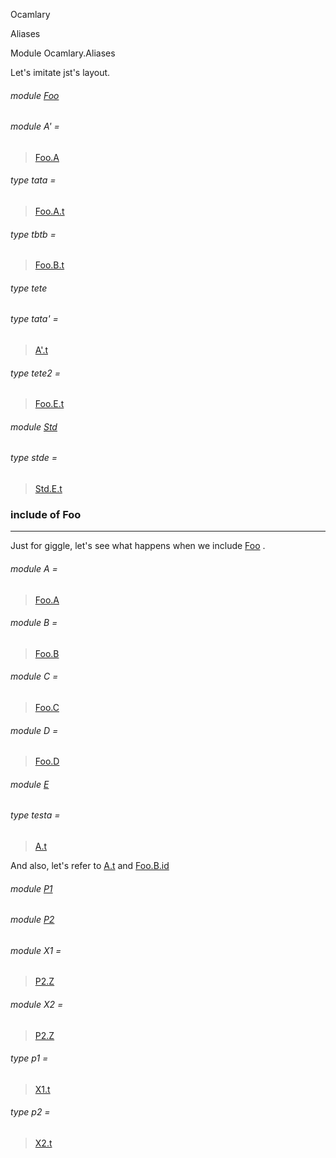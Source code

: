 Ocamlary

Aliases

Module Ocamlary.Aliases

Let's imitate jst's layout.

<a id="module-Foo"></a>

###### module [Foo](Ocamlary.Aliases.Foo.md)

<a id="module-A'"></a>

###### module A' =

> [Foo.A](Ocamlary.Aliases.Foo.A.md)


<a id="type-tata"></a>

###### type tata =

> [Foo.A.t](Ocamlary.Aliases.Foo.A.md#type-t)


<a id="type-tbtb"></a>

###### type tbtb =

> [Foo.B.t](Ocamlary.Aliases.Foo.B.md#type-t)


<a id="type-tete"></a>

###### type tete

<a id="type-tata'"></a>

###### type tata' =

> [A'.t](Ocamlary.Aliases.Foo.A.md#type-t)


<a id="type-tete2"></a>

###### type tete2 =

> [Foo.E.t](Ocamlary.Aliases.Foo.E.md#type-t)


<a id="module-Std"></a>

###### module [Std](Ocamlary.Aliases.Std.md)

<a id="type-stde"></a>

###### type stde =

> [Std.E.t](Ocamlary.Aliases.Foo.E.md#type-t)


### include of Foo

---

Just for giggle, let's see what happens when we include [Foo](Ocamlary.Aliases.Foo.md) .

<a id="module-A"></a>

###### module A =

> [Foo.A](Ocamlary.Aliases.Foo.A.md)


<a id="module-B"></a>

###### module B =

> [Foo.B](Ocamlary.Aliases.Foo.B.md)


<a id="module-C"></a>

###### module C =

> [Foo.C](Ocamlary.Aliases.Foo.C.md)


<a id="module-D"></a>

###### module D =

> [Foo.D](Ocamlary.Aliases.Foo.D.md)


<a id="module-E"></a>

###### module [E](Ocamlary.Aliases.E.md)

<a id="type-testa"></a>

###### type testa =

> [A.t](Ocamlary.Aliases.Foo.A.md#type-t)


And also, let's refer to [A.t](Ocamlary.Aliases.Foo.A.md#type-t) and [Foo.B.id](Ocamlary.Aliases.Foo.B.md#val-id)

<a id="module-P1"></a>

###### module [P1](Ocamlary.Aliases.P1.md)

<a id="module-P2"></a>

###### module [P2](Ocamlary.Aliases.P2.md)

<a id="module-X1"></a>

###### module X1 =

> [P2.Z](Ocamlary.Aliases.P1.Y.md)


<a id="module-X2"></a>

###### module X2 =

> [P2.Z](Ocamlary.Aliases.P1.Y.md)


<a id="type-p1"></a>

###### type p1 =

> [X1.t](Ocamlary.Aliases.P1.Y.md#type-t)


<a id="type-p2"></a>

###### type p2 =

> [X2.t](Ocamlary.Aliases.P1.Y.md#type-t)

